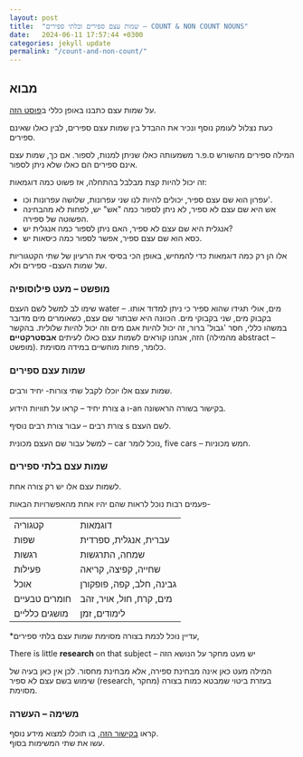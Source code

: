 ```yaml
---
layout: post
title:  "שמות עצם ספירים ובלתי ספירים – COUNT & NON COUNT NOUNS"
date:   2024-06-11 17:57:44 +0300
categories: jekyll update
permalink: "/count-and-non-count/"
---
```


<h2>מבוא</h2>

<p>על שמות עצם כתבנו באופן כללי ב<a href="/parts-of-speech/" title="פוסט הזה">פוסט הזה</a>.</p>

<p>כעת נצלול לעומק נוסף ונכיר את ההבדל בין שמות עצם ספירים, לבין כאלו שאינם ספירים.</p>

<p>המילה ספירים מהשורש ס.פ.ר משמעותה כאלו שניתן למנות, לספור. אם כך, שמות עצם אינם ספירים הם כאלו שלא ניתן לספור.</p>

<p>זה יכול להיות קצת מבלבל בהתחלה, אז פשוט כמה דוגמאות:</p>

<ul>
    <li>עפרון הוא שם עצם ספיר, יכולים להיות לנו שני עפרונות, שלושה עפרונות וכו'.</li>
    <li>אש היא שם עצם לא ספיר, לא ניתן לספור כמה "אש" יש, לפחות לא מהבחינה הפשוטה של ספירה.</li>
    <li>אנגלית היא שם עצם לא ספיר, האם ניתן לספור כמה אנגלית יש?</li>
    <li>כסא הוא שם עצם ספיר, אפשר לספור כמה כיסאות יש.</li>
</ul>

<p>אלו הן רק כמה דוגמאות כדי להמחיש, באופן הכי בסיסי את הרעיון של שתי הקטגוריות של שמות העצם- ספירים ולא.</p>

<h3>מופשט &#8211; מעט פילוסופיה</h3>

<p>שימו לב למשל לשם העצם water – מים, אולי תגידו שהוא ספיר כי ניתן למדוד אותו. בקבוק מים, שני בקבוקי מים. הכוונה היא שבתור שם עצם, כשאומרים מים מדובר במשהו כללי, חסר 'גבול' ברור, זה יכול להיות אגם מים וזה יכול להיות שלולית. בהקשר הזה, אנחנו קוראים לשמות עצם כאלו לעיתים <strong>אבסטרקטיים</strong> (מהמילה abstract – מופשט). כלומר, פחות מוחשיים במידה מסוימת.</p>

<h3>שמות עצם ספירים</h3>

<p>שמות עצם אלו יוכלו לקבל שתי צורות- יחיד ורבים.</p>

<p><span>צורת יחיד</span> – קראו על תוויות הידוע a ו-an בקישור בשורה הראשונה.</p>

<p><span>צורת רבים</span> – עבור צורת רבים נוסיף s לשם העצם.</p>

<p>למשל עבור שם העצם מכונית – car נוכל לומר, five cars – חמש מכוניות.</p>

<h3>שמות עצם בלתי ספירים</h3>

<p>לשמות עצם אלו יש רק צורה אחת.</p>

<p>פעמים רבות נוכל לראות שהם יהיו אחת מהאפשרויות הבאות-</p>

<div class="table-responsive">
<table class="table text-center">
  <tbody>
    <tr>
      <td>קטגוריה</td>
      <td>דוגמאות</td>
    </tr>
    <tr>
      <td>שפות</td>
      <td>עברית, אנגלית, ספרדית</td>
    </tr>
    <tr>
      <td>רגשות</td>
      <td>שמחה, התרגשות</td>
    </tr>
    <tr>
      <td>פעילות</td>
      <td>שחייה, קפיצה, קריאה</td>
    </tr>
    <tr>
      <td>אוכל</td>
      <td>גבינה, חלב, קפה, פופקורן</td>
    </tr>
    <tr>
      <td>חומרים טבעיים</td>
      <td>מים, קרח, חול, אויר, זהב</td>
    </tr>
    <tr>
      <td>מושגים כלליים</td>
      <td>לימודים, זמן</td>
    </tr>
  </tbody>
</table>
</div>

<p>*עדיין נוכל לכמת בצורה מסוימת שמות עצם בלתי ספירים,</p>

<div class="card text-center">
  <div class="card-body">
    There is little <strong>research </strong>on that subject – יש מעט מחקר על הנושא הזה
  </div>
</div>

<p>המילה מעט כאן אינה מבחינת ספירה, אלא מבחינת מחסור. לכן אין כאן בעיה של שימוש בשם עצם לא ספיר (research, מחקר) בעזרת ביטוי שמבטא כמות בצורה מסוימת.</p>

<h3>משימה – העשרה</h3>

<p>קראו <a href="https://www.ccny.cuny.edu/sites/default/files/writing/upload/NoncountAndCountNouns.pdf" title="בקישור הזה">בקישור הזה</a>, בו תוכלו למצוא מידע נוסף.<br>עשו את שתי המשימות בסוף.</p>
